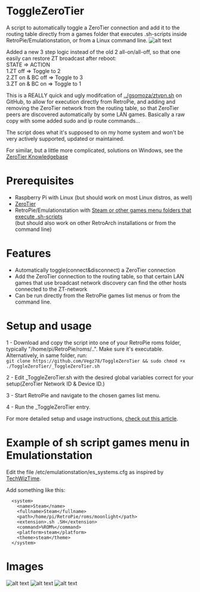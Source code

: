 # ToggleZeroTier
A script to automatically toggle a ZeroTier connection and add it to the routing table directly from a games folder that executes .sh-scripts inside RetroPie/Emulationstation, or from a Linux command line.
![alt text](https://retrospill.ninja/wp-content/uploads/2020/05/Raspberry_TierZero.jpg)

Added a new 3 step logic instead of the old 2 all-on/all-off, so that one easily can restore ZT broadcast after reboot:<br>
STATE               =>      ACTION<br>
1.ZT off           =>	    Toggle to 2<br>
2.ZT on & BC off	=>	    Toggle to 3<br>
3.ZT on & BC on	=>	    Toggle to 1		

This is a REALLY quick and ugly modifcation of [../gsomoza/ztvpn.sh](https://gist.github.com/gsomoza/662ccfe13d628ec0a6ae0f858a5d99dc) on GitHub, to allow for execution directly from RetroPie, and adding and removing the ZeroTier network from the routing table, so that ZeroTier peers are discovered automatically by
some LAN games. Basically a raw copy with some added sudo and ip route commands... 

The script does what it's supposed to on my home system and won't be very actively supported, updated or maintained.

For similar, but a little more complicated, solutions on Windows, see the [ZeroTier Knowledgebase](https://zerotier.atlassian.net/wiki/spaces/SD/pages/7536695/Problems+With+LAN+Game+Announcements+and+Broadcasts+on+Windows)

# Prerequisites
- Raspberry Pi with Linux (but should work on most Linux distros, as well)
- [ZeroTier](https://www.zerotier.com/download/)
- RetroPie/Emulationstation with [Steam or other games menu folders that execute .sh-scripts](#Example-of-sh-script-games-menu-in-Emulationstation)
<br>(but should also work on other RetroArch installations or from the command line)

# Features
- Automatically toggle(connect&disconnect) a ZeroTier connection
- Add the ZeroTier connection to the routing table, so that certain LAN games that use broadcast network discovery can find the other hosts connected to the ZT-network
- Can be run directly from the RetroPie games list menus or from the command line.

# Setup and usage
1 - Download and copy the script into one of your RetroPie roms folder, typically "/home/pi/RetroPie/roms/..". Make sure it's executable. <br>
    Alternatively, in same folder, run:<BR>
    ```git clone https://github.com/Vegz78/ToggleZeroTier && sudo chmod +x ./ToggleZeroTier/_ToggleZeroTier.sh```

2 - Edit _ToggleZeroTier.sh with the desired global variables correct for your setup(ZeroTier Network ID & Device ID.)

3 - Start RetroPie and navigate to the chosen games list menu.

4 - Run the _ToggleZeroTier entry.

For more detailed setup and usage instructions, [check out this article](https://translate.google.com/translate?hl=no&sl=no&tl=en&u=https%3A%2F%2Fretrospill.ninja%2F2020%2F05%2Fzerotier-pa-raspberry-pi%2F).

# Example of sh script games menu in Emulationstation
Edit the file /etc/emulationstation/es_systems.cfg as inspired by [TechWizTime](https://github.com/TechWizTime/moonlight-retropie).

Add something like this:
```
  <system>
    <name>Steam</name>
    <fullname>Steam</fullname>
    <path>/home/pi/RetroPie/roms/moonlight</path>
    <extension>.sh .SH</extension>
    <command>%ROM%</command>
    <platform>steam</platform>
    <theme>steam</theme>
  </system>
```
# Images
![alt text](https://retrospill.ninja/wp-content/uploads/2020/05/retro2png_13a.jpeg)
![alt text](https://retrospill.ninja/wp-content/uploads/2020/05/retro2png_10.jpeg)
![alt text](https://retrospill.ninja/wp-content/uploads/2020/05/retro2png_12.jpeg)
